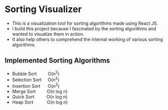 # Sorting Visualizer

- This is a visualization tool for sorting algorithms made using React JS.
- I build this project because I fascinated by the sorting algorithms and wanted to visualize them in action.
- It also help others to comprehend the internal working of various sorting algorithms.

## Implemented Sorting Algorithms

- Bubble Sort &nbsp;&nbsp;&nbsp;&nbsp;&nbsp;&nbsp;&nbsp; O(n<sup>2</sup>)
- Selection Sort &nbsp;&nbsp;&nbsp; O(n<sup>2</sup>)
- Insertion Sort &nbsp;&nbsp;&nbsp;&nbsp; O(n<sup>2</sup>)
- Merge Sort &nbsp;&nbsp;&nbsp;&nbsp;&nbsp;&nbsp;&nbsp; O(n log n)
- Quick Sort &nbsp;&nbsp;&nbsp;&nbsp;&nbsp;&nbsp;&nbsp;&nbsp; O(n log n)
- Heap Sort &nbsp;&nbsp;&nbsp;&nbsp;&nbsp;&nbsp;&nbsp;&nbsp;&nbsp; O(n log n)
